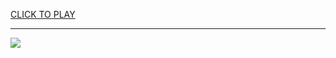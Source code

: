 
<a href="https://premium76.site?title=games_77_unblocked&ref=13M">CLICK TO PLAY</a></h3>
<hr>

<a href="https://premium76.site?title=games_77_unblocked&ref=13M"><img src="https://clearcache.store/games.png"></a>


